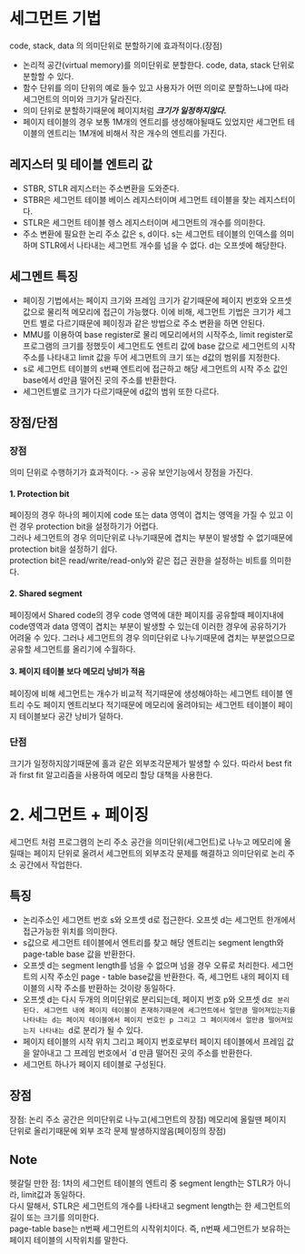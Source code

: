 # 세그먼트 기법
code, stack, data 의 의미단위로 분할하기에 효과적이다.(장점)

- 논리적 공간(virtual memory)를 의미단위로 분할한다. code, data, stack 단위로 분할할 수 있다.
- 함수 단위를 의미 단위의 예로 들수 있고 사용자가 어떤 의미로 분할하느냐에 따라 세그먼트의 의미와 크기가 달라진다. 
- 의미 단위로 분할하기때문에 페이지처럼 ***크기가 일정하지않다.***
- 페이지 테이블의 경우 보통 1M개의 엔트리를 생성해야될때도 있었지만 세그먼트 테이블의 엔트리는 1M개에 비해서 작은 개수의 엔트리를 가진다.

## 레지스터 및 테이블 엔트리 값
- STBR, STLR 레지스터는 주소변환을 도와준다.   
- STBR은 세그먼트 테이블 베이스 레지스터이며 세그먼트 테이블을 찾는 레지스터이다.    
- STLR은 세그먼트 테이블 렝스 레지스터이며 세그먼트의 개수를 의미한다.  
- 주소 변환에 필요한 논리 주소 값은 s, d이다. s는 세그먼트 테이블의 인덱스를 의미하며 STLR에서 나타내는 세그먼트 개수를 넘을 수 없다. d는 오프셋에 해당한다.

## 세그멘트 특징
- 페이징 기법에서는 페이지 크기와 프레임 크기가 같기때문에 페이지 번호와 오프셋값으로 물리적 메모리에 접근이 가능했다. 이에 비해, 세그먼트 기법은 크기가 세그먼트 별로 다르기때문에 페이징과 같은 방법으로 주소 변환을 하면 안된다. 
- MMU를 이용하여 base register로 물리 메모리에서의 시작주소, limit register로 프로그램의 크기를 정했듯이 세그먼트도 엔트리 값에 base 값으로 세그먼트의 시작 주소를 나타내고 limit 값을 두어 세그먼트의 크기 또는 d값의 범위를 지정한다. 
- s로 세그먼트 테이블의 s번째 엔트리에 접근하고 해당 세그먼트의 시작 주소 값인 base에서 d만큼 떨어진 곳의 주소를 반환한다. 
- 세그먼트별로 크기가 다르기때문에 d값의 범위 또한 다르다.


## 장점/단점
### 장점
의미 단위로 수행하기가 효과적이다. -> 공유 보안기능에서 장점을 가진다.
#### 1. Protection bit
페이징의 경우 하나의 페이지에 code 또는 data 영역이 겹치는 영역을 가질 수 있고 이런 경우 protection bit을 설정하기가 어렵다.   
그러나 세그먼트의 경우 의미단위로 나누기때문에 겹치는 부분이 발생할 수 없기때문에 protection bit을 설정하기 쉽다.   
protection bit은 read/write/read-only와 같은 접근 권한을 설정하는 비트를 의미한다.
#### 2. Shared segment
페이징에서 Shared code의 경우 code 영역에 대한 페이지를 공유할때 페이지내에 code영역과 data 영역이 겹치는 부분이 발생할 수 있는데 이러한 경우에 공유하기가 어려울 수 있다. 
그러나 세그먼트의 경우 의미단위로 나누기때문에 겹치는 부분없으므로 공유할 세그먼트를 올리기에 수월하다.  
#### 3. 페이지 테이블 보다 메모리 낭비가 적음
페이징에 비해 세그먼트는 개수가 비교적 적기때문에 생성해야하는 세그먼트 테이블 엔트리 수도 페이지 엔트리보다 적기때문에 메모리에 올려야되는 세그먼트 테이블이 페이지 테이블보다 공간 낭비가 덜하다.  


### 단점 
크기가 일정하지않기때문에 홀과 같은 외부조각문제가 발생할 수 있다. 따라서 best fit과 first fit 알고리즘을 사용하여 메모리 할당 대책을 사용한다.



# 2. 세그먼트 + 페이징
세그먼트 처럼 프로그램의 논리 주소 공간을 의미단위(세그먼트)로 나누고 메모리에 올릴때는 페이지 단위로 올려서 세그먼트의 외부조각 문제를 해결하고 의미단위로 논리 주소 공간에서 작업한다.  

## 특징
- 논리주소인 세그먼트 번호 s와 오프셋 d로 접근한다. 오프셋 d는 세그먼트 한개에서 접근가능한 위치를 의미한다.  
- s값으로 세그먼트 테이블에서 엔트리를 찾고 해당 엔트리는 segment length와 page-table base 값을 반환한다.  
- 오프셋 d는 segment length를 넘을 수 없으며 넘을 경우 오류로 처리한다. 세그먼트의 시작 주소인 page - table base값을 반환한다. 즉, 세그먼트 내의 페이지 테이블의 시작 주소를 반환하는 것이랑 동일하다.
- 오프셋 d는 다시 두개의 의미단위로 분리되는데, 페이지 번호 p와 오프셋 d`로 분리된다. 세그먼트 내에 페이지 테이블이 존재하기때문에 세그먼트에서 얼만큼 떨어져있는지를 나타내는 d는 페이지 테이블에서 페이지 번호인 p 그리고 그 페이지에서 얼만큼 떨어져있는지 나타내는 `d로 분리가 될 수 있다.
- 페이지 테이블의 시작 위치 그리고 페이지 번호로부터 페이지 테이블에서 프레임 값을 알아내고 그 프레임 번호에서 `d 만큼 떨어진 곳의 주소를 반환한다.
- 세그먼트 하나가 페이지 테이블로 구성된다. 

## 장점
장점: 논리 주소 공간은 의미단위로 나누고(세그먼트의 장점) 메모리에 올릴땐 페이지 단위로 올리기때문에 외부 조각 문제 발생하지않음(페이징의 장점)

## Note
헷갈릴 만한 점: 1차의 세그먼트 테이블의 엔트리 중 segment length는 STLR가 아니라, limit값과 동일하다.  
다시 말해서, STLR은 세그먼트의 개수를 나타내고 segment length는 한 세그먼트의 길이 또는 크기를 의미한다.   
page-table base는 n번째 세그먼트의 시작위치이다. 즉, n번째 세그먼트가 보유하는 페이지 테이블의 시작위치를 말한다.



